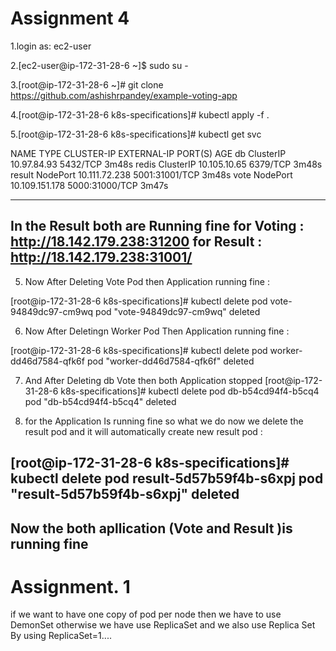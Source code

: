 # Assignment 4

1.login as: ec2-user

2.[ec2-user@ip-172-31-28-6 ~]$ sudo su -

3.[root@ip-172-31-28-6 ~]# git clone https://github.com/ashishrpandey/example-voting-app


4.[root@ip-172-31-28-6 k8s-specifications]# kubectl apply -f .


5.[root@ip-172-31-28-6 k8s-specifications]# kubectl get svc

NAME     TYPE        CLUSTER-IP       EXTERNAL-IP   PORT(S)          AGE
db       ClusterIP   10.97.84.93      <none>        5432/TCP         3m48s
redis    ClusterIP   10.105.10.65     <none>        6379/TCP         3m48s
result   NodePort    10.111.72.238    <none>        5001:31001/TCP   3m48s
vote     NodePort    10.109.151.178   <none>        5000:31000/TCP   3m47s

----------------------------------------------------------
  In the Result both are Running fine 
  for Voting :  http://18.142.179.238:31200
  for Result :  http://18.142.179.238:31001/
---------------------------------------------------------  

 5. Now After Deleting Vote Pod then Application running fine : 
  
  [root@ip-172-31-28-6 k8s-specifications]# kubectl delete pod vote-94849dc97-cm9wq
  pod "vote-94849dc97-cm9wq" deleted
  
6.  Now After Deletingn Worker Pod Then Application running fine :
  
  [root@ip-172-31-28-6 k8s-specifications]# kubectl delete pod worker-dd46d7584-qfk6f
  pod "worker-dd46d7584-qfk6f" deleted
   
7.  And After Deleting db Vote then both Application stopped 
  [root@ip-172-31-28-6 k8s-specifications]# kubectl delete pod db-b54cd94f4-b5cq4
  pod "db-b54cd94f4-b5cq4" deleted
  
  
  
8. for the Application Is running fine so what we do now we delete the result pod and it will automatically create new result pod :
  
  [root@ip-172-31-28-6 k8s-specifications]# kubectl delete pod result-5d57b59f4b-s6xpj
  pod "result-5d57b59f4b-s6xpj" deleted
-----------------------------------------------------  
  Now the both apllication (Vote and Result )is running fine
-------------------------------------------------------
  
  
  
  
  
  # Assignment. 1
   
   if we want to have one copy of pod per node then we have to use DemonSet otherwise we have use ReplicaSet
   and we also use Replica Set By using ReplicaSet=1....
  
  
   
   
  
  
  
      
  








